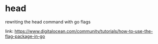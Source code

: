 # head
rewriting the head command with go flags

link:
 https://www.digitalocean.com/community/tutorials/how-to-use-the-flag-package-in-go
